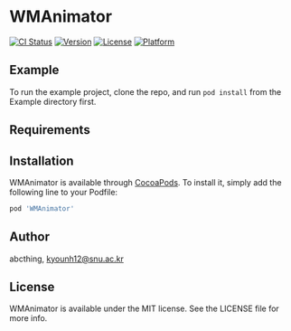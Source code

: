 # WMAnimator

[![CI Status](https://img.shields.io/travis/abcthing/WMAnimator.svg?style=flat)](https://travis-ci.org/abcthing/WMAnimator)
[![Version](https://img.shields.io/cocoapods/v/WMAnimator.svg?style=flat)](https://cocoapods.org/pods/WMAnimator)
[![License](https://img.shields.io/cocoapods/l/WMAnimator.svg?style=flat)](https://cocoapods.org/pods/WMAnimator)
[![Platform](https://img.shields.io/cocoapods/p/WMAnimator.svg?style=flat)](https://cocoapods.org/pods/WMAnimator)

## Example

To run the example project, clone the repo, and run `pod install` from the Example directory first.

## Requirements

## Installation

WMAnimator is available through [CocoaPods](https://cocoapods.org). To install
it, simply add the following line to your Podfile:

```ruby
pod 'WMAnimator'
```

## Author

abcthing, kyounh12@snu.ac.kr

## License

WMAnimator is available under the MIT license. See the LICENSE file for more info.
